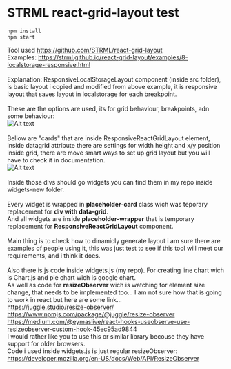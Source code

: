 # STRML react-grid-layout test
```
npm install
npm start
```
Tool used https://github.com/STRML/react-grid-layout <br />
Examples: https://strml.github.io/react-grid-layout/examples/8-localstorage-responsive.html <br /><br />
Explanation: ResponsiveLocalStorageLayout component (inside src folder), is basic layout i copied and modified from above example, it is responsive layout that saves layout in localstorage for each breakpoint.<br /><br />
These are the options are used, its for grid behaviour, breakpoints, adn some behaviour:<br />
![Alt text](https://github.com/markrajk/react-grid-layout-test/rgl-img-01.png?raw=true "Title")<br /><br />
Bellow are  "cards" that are inside  ResponsiveReactGridLayout element, inside datagrid attribute there are settings for width height and x/y position inside grid, there are move smart ways to set up grid layout but you will have to check it in documentation.<br />
![Alt text](https://github.com/markrajk/react-grid-layout-test/rgl-img-02.png?raw=true "Title")<br /><br />
Inside those divs should go widgets you can find them in my repo inside widgets-new folder. <br /><br />
Every widget is wrapped in **placeholder-card** class wich was teporary replacement for **div with data-grid**.<br />
And all widgets are inside **placeholder-wrapper** that is temporary replacement for **ResponsiveReactGridLayout** component.<br /><br />
Main thing is to check how to dinamicly generate layout i am sure there are examples of people using it, this was just test to see if this tool will meet our requirements, and i think it does. <br /><br />
Also there is js code inside widgets.js (my repo). For creating line chart wich is Chart.js and pie chart wich is google chart. <br />
As well as code for **resizeObserver** wich is watching for element size change, that needs to be implemented too... I am not sure how that is going to work in react but here are some link...
<br />
https://juggle.studio/resize-observer/
<br />
https://www.npmjs.com/package/@juggle/resize-observer
<br />
https://medium.com/@eymaslive/react-hooks-useobserve-use-resizeobserver-custom-hook-45ec95ad9844
<br />
I would rather like you to use this or similar library becouse they have support for older browsers. <br /> 
Code i used inside widgets.js is just regular resizeObserver:
<br />
https://developer.mozilla.org/en-US/docs/Web/API/ResizeObserver



